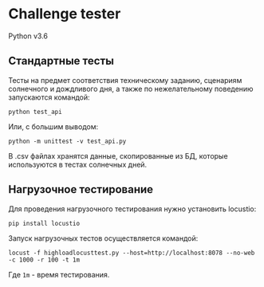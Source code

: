 ﻿# Challenge tester
 Python v3.6
## Стандартные тесты
Тесты на предмет соответствия техническому заданию, сценариям солнечного и дождливого дня, а также по нежелательному поведению запускаются командой:

`python test_api`

Или, с большим выводом:

`python -m unittest -v test_api.py`

В .csv файлах хранятся данные, скопированные из БД, которые используются в тестах солнечных дней.

## Нагрузочное тестирование
Для проведения нагрузочного тестирования нужно установить locustio:

`pip install locustio`

Запуск нагрузочных тестов осуществляется командой:

`locust -f highloadlocusttest.py --host=http://localhost:8078 --no-web -c 1000 -r 100 -t 1m`

Где `1m` - время тестирования.

